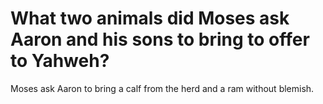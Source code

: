 # What two animals did Moses ask Aaron and his sons to bring to offer to Yahweh?

Moses ask Aaron to bring a calf from the herd and a ram without blemish.
